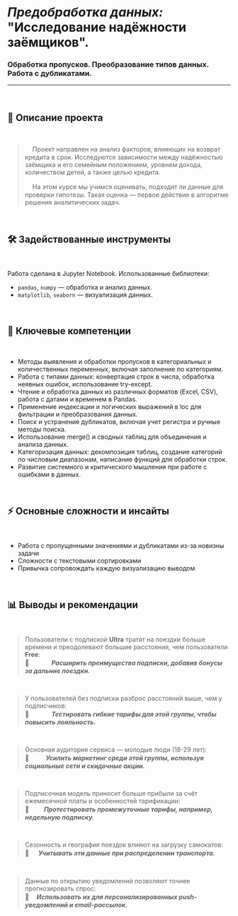 #   _Предобработка данных:_ <br> "Исследование надёжности заёмщиков". <br>
### Обработка пропусков. Преобразование типов данных. Работа с дубликатами.
 

***
<br>

## 📌 Описание проекта

<br>


>ᅠ Проект направлен на анализ факторов, влияющих на возврат кредита в срок. Исследуются зависимости между надёжностью заёмщика и его семейным положением, уровнем дохода, количеством детей, а также целью кредита.
>
>ᅠ На этом курсе мы учимся оценивать, подходят ли данные для проверки гипотезы. Такая  оценка — первое действие в алгоритме решения аналитических задач. 

<br>


## 🛠 Задействованные инструменты

<br>

Работа сделана в Jupyter Notebook. Использованные библиотеки:
- `pandas`, `numpy` — обработка и анализ данных.
- `matplotlib`, `seaborn` — визуализация данных.

<br>


## 🎯 Ключевые компетенции

<br>

- Методы выявления и обработки пропусков в категориальных и количественных переменных, включая заполнение по категориям.
- Работа с типами данных: конвертация строк в числа, обработка неявных ошибок, использование try-except.
- Чтение и обработка данных из различных форматов (Excel, CSV), работа с датами и временем в Pandas.
- Применение индексации и логических выражений в loc для фильтрации и преобразования данных.
- Поиск и устранение дубликатов, включая учет регистра и ручные методы поиска.
- Использование merge() и сводных таблиц для объединения и анализа данных.
- Категоризация данных: декомпозиция таблиц, создание категорий по числовым диапазонам, написание функций для обработки строк.
- Развитие системного и критического мышления при работе с ошибками в данных.

<br>

## ⚡ Основные сложности и инсайты

<br>


- Работа с пропущенными значениями и дубликатами из-за новизны задачи
- Сложности с текстовыми сортировками
- Привычка сопровождать каждую визуализацию выводом

<br>

## 📊 Выводы и рекомендации

<br>

> Пользователи с подпиской __Ultra__ тратят на поездки больше времени и преодолевают большие расстояния, чем пользователи __Free__:<br>
> 🔸ᅠ  ᅠ  ᅠ ___Расширить преимущества подписки, добавив бонусы за дальние поездки.___
<br>

> У пользователей без подписки разброс расстояний выше, чем у подписчиков:<br>
> 🔸ᅠ  ᅠ  ᅠ ___Тестировать гибкие тарифы для этой группы, чтобы повысить лояльность.___
<br>

> Основная аудитория сервиса — молодые люди (18-29 лет):<br>
> 🔸  ᅠ  ᅠ ___Усилить маркетинг среди этой группы, используя социальные сети и скидочные акции.___
<br>

> Подписочная модель приносит больше прибыли за счёт ежемесячной платы и особенностей тарификации:<br>
> 🔸ᅠ  ᅠ  ___Протестировать промежуточные тарифы, например, недельную подписку.___
<br>

>  Сезонность и география поездок влияют на загрузку самокатов:<br>
> 🔸  ᅠ  ___Учитывать эти данные при распределении транспорта.___
<br>

> Данные по открытию уведомлений позволяют точнее прогнозировать спрос:<br>
> 🔸ᅠ  ___Использовать их для персонализированных push-уведомлений и email-рассылок.___
<br>
